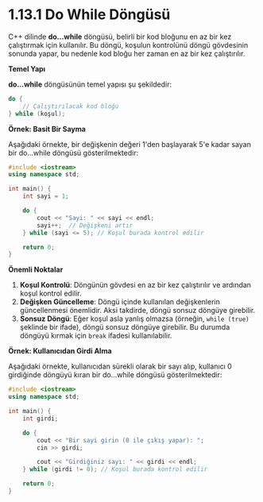# 1.13.1 Do While Döngüsü

C++ dilinde **do...while** döngüsü, belirli bir kod bloğunu en az bir kez çalıştırmak için kullanılır. Bu döngü, koşulun kontrolünü döngü gövdesinin sonunda yapar, bu nedenle kod bloğu her zaman en az bir kez çalıştırılır.

**Temel Yapı**

**do...while** döngüsünün temel yapısı şu şekildedir:

```cpp
do {
    // Çalıştırılacak kod bloğu
} while (koşul);
```

**Örnek: Basit Bir Sayma**

Aşağıdaki örnekte, bir değişkenin değeri 1'den başlayarak 5'e kadar sayan bir do...while döngüsü gösterilmektedir:

```cpp
#include <iostream>
using namespace std;

int main() {
    int sayi = 1;

    do {
        cout << "Sayi: " << sayi << endl;
        sayi++;  // Değişkeni artır
    } while (sayi <= 5); // Koşul burada kontrol edilir

    return 0;
}
```

**Önemli Noktalar**

1. **Koşul Kontrolü**: Döngünün gövdesi en az bir kez çalıştırılır ve ardından koşul kontrol edilir.
2. **Değişken Güncelleme**: Döngü içinde kullanılan değişkenlerin güncellenmesi önemlidir. Aksi takdirde, döngü sonsuz döngüye girebilir.
3. **Sonsuz Döngü**: Eğer koşul asla yanlış olmazsa (örneğin, `while (true)` şeklinde bir ifade), döngü sonsuz döngüye girebilir. Bu durumda döngüyü kırmak için `break` ifadesi kullanılabilir.

**Örnek: Kullanıcıdan Girdi Alma**

Aşağıdaki örnekte, kullanıcıdan sürekli olarak bir sayı alıp, kullanıcı 0 girdiğinde döngüyü kıran bir do...while döngüsü gösterilmektedir:

```cpp
#include <iostream>
using namespace std;

int main() {
    int girdi;

    do {
        cout << "Bir sayi girin (0 ile çıkış yapar): ";
        cin >> girdi;

        cout << "Girdiğiniz sayı: " << girdi << endl;
    } while (girdi != 0); // Koşul burada kontrol edilir

    return 0;
}
```
